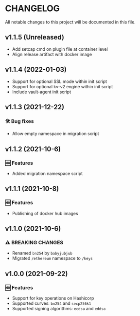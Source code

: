 # CHANGELOG

All notable changes to this project will be documented in this file.

## v1.1.5 (Unreleased)
- Add setcap cmd on plugin file at container level
- Align release artifact with docker image

##  v1.1.4 (2022-01-03)
- Support for optional SSL mode within init script
- Support for optional kv-v2 engine within init script
- Include vault-agent init script

##  v1.1.3 (2021-12-22)
### 🛠 Bug fixes
- Allow empty namespace in migration script

##  v1.1.2 (2021-10-6)
### 🆕 Features
- Added migration namespace script

##  v1.1.1 (2021-10-8)
### 🆕 Features
- Publishing of docker hub images

##  v1.1.0 (2021-10-6)

### ⚠ BREAKING CHANGES
- Renamed `bn254` by `babyjubjub`
- Migrated `/ethereum` namespace to `/keys`

##  v1.0.0 (2021-09-22)
### 🆕 Features
- Support for key operations on Hashicorp
- Supported curves: `bn254` and `secp256k1`
- Supported signing algorithms: `ecdsa` and `eddsa`
